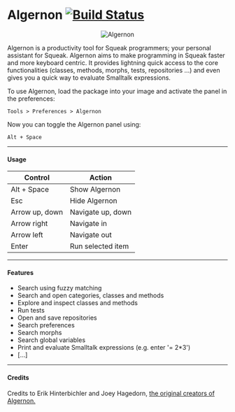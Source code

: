 Algernon [![Build Status](https://travis-ci.org/HPI-SWA-Teaching/SWT15-Project-12.svg)](https://travis-ci.org/HPI-SWA-Teaching/SWT15-Project-12)
===================

<p align="center">
  <img src="https://cloud.githubusercontent.com/assets/7422050/9015196/964cdde0-37c7-11e5-8ef6-f9baef559391.png" alt="Algernon"/>
</p>

Algernon is a productivity tool for Squeak programmers; your personal assistant for Squeak. Algernon aims to make programming in Squeak faster and more keyboard centric. It provides lightning quick access to the core functionalities (classes, methods, morphs, tests, repositories ...) and even gives you a quick way to evaluate Smalltalk expressions.


To use Algernon, load the package into your image and activate the panel in the preferences:

```
Tools > Preferences > Algernon
```

Now you can toggle the Algernon panel using:

```
Alt + Space
```

---

#### Usage

| Control        | Action            |
|----------------|-------------------|
| Alt + Space    | Show Algernon     |
| Esc            | Hide Algernon     |
| Arrow up, down | Navigate up, down |
| Arrow right    | Navigate in       |
| Arrow left     | Navigate out      |
| Enter          | Run selected item |

---

#### Features

- Search using fuzzy matching
- Search and open categories, classes and methods
- Explore and inspect classes and methods
- Run tests
- Open and save repositories
- Search preferences
- Search morphs
- Search global variables
- Print and evaluate Smalltalk expressions (e.g. enter '= 2*3')
- [...]

---

#### Credits

Credits to Erik Hinterbichler and Joey Hagedorn, [the original creators of Algernon.](http://erikhinterbichler.com/apps/algernon/)
